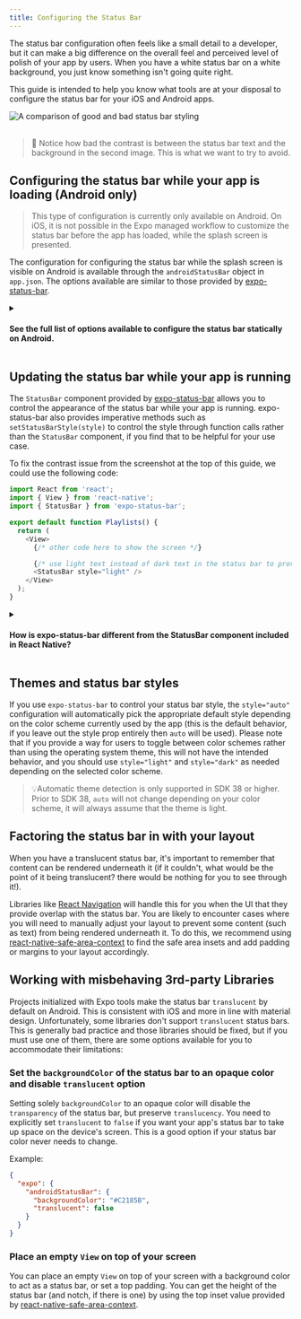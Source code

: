 ```yaml
---
title: Configuring the Status Bar
---
```


The status bar configuration often feels like a small detail to a developer, but it can make a big difference on the overall feel and perceived level of polish of your app by users. When you have a white status bar on a white background, you just know something isn't going quite right.

This guide is intended to help you know what tools are at your disposal to configure the status bar for your iOS and Android apps.

<div style={{backgroundColor: '#fafafa', flex: 1, textAlign: 'center'}}>
  <img src="/static/images/status-bar-style-comparison.png" alt="A comparison of good and bad status bar styling" />
</div>

<br />

> 👀 Notice how bad the contrast is between the status bar text and the background in the second image. This is what we want to try to avoid.

## Configuring the status bar while your app is loading (Android only)

> This type of configuration is currently only available on Android. On iOS, it is not possible in the Expo managed workflow to customize the status bar before the app has loaded, while the splash screen is presented.

The configuration for configuring the status bar while the splash screen is visible on Android is available through the `androidStatusBar` object in `app.json`. The options available are similar to those provided by [expo-status-bar](/versions/latest/sdk/status-bar).

<div style={{marginTop: -10}} />

<details><summary><h4>See the full list of options available to configure the status bar statically on Android.</h4></summary>
<p>

### `androidStatusBar.barStyle`

This option can be used to specify whether the status bar content (icons and text in the status bar) is light, or dark. Usually a status bar with a light background has dark content, and a status bar with a dark background has light content.

The valid values are:

- `light-content` - The status bar content is light colored (usually white). This is equivalent to `expo-status-bar` `style="light"`.
- `dark-content` - The status bar content is dark colored (usually dark grey). This is equivalent to `expo-status-bar` `style="dark"`. This is only available on Android 6.0 onwards. It will fallback to `light-content` in older versions. This is the default value.

> Note: If you choose `light-content` and have either a very light image set as the `SplashScreen` or `backgroundColor` set to a light color, the status bar icons may blend in and not be visible.
> Same goes for `dark-content` when you have a very dark image set as the `SplashScreen` or `backgroundColor` set to a dark color.

### `androidStatusBar.backgroundColor`

This option can be used to set a background color for the status bar.
The valid value is a 6-character long hexadecimal solid color string with the format `#RRGGBB` (e.g. `#C2185B`) or 8-character long hexadecimal color string with transparency with the format `#RRGGBBAA` (e.g. `#23C1B255`).
Defaults to `#00000000` (fully transparent color) for `dark-content` bar style and `#00000088` (semi-transparent black) for `light-content` bar style.

### `androidStatusBar.translucent`

Value type - `boolean`.
Specifies whether the status bar should be translucent.
When this is set to `true`, the status bar is visible on the screen, but it takes no space and your application can draw beneath it (similar to a `View` element with styles `{ position: "absolute", top: 0 }` that is rendered above the app content at the top of the screen).
When this is set to `false`, the status bar behaves as a block element and limits space available on your device's screen.
Defaults to `true`.

> Note: A translucent status bar makes sense when the `backgroundColor` is using a transparent color (`#RRGGBBAA`).
> When you use a translucent status bar and a solid `backgroundColor` (`#RRGGBB`) then the upper part of your app will be partially covered by the non-transparent status bar and thus some of your app's content might not be visible to the user.

### `androidStatusBar.hidden`

Value type - `boolean`.
Tells the system whether the status bar should be visible or not.
When the status bar is not visible it can be presented via the `swipe down` gesture.
When set to `true`, the status bar will not respect `backgroundColor` or `barStyle` settings.
Defaults to `false`.

</p>
</details>

## Updating the status bar while your app is running

The `StatusBar` component provided by [expo-status-bar](/versions/latest/sdk/status-bar/) allows you to control the appearance of the status bar while your app is running. expo-status-bar also provides imperative methods such as `setStatusBarStyle(style)` to control the style through function calls rather than the `StatusBar` component, if you find that to be helpful for your use case.

To fix the contrast issue from the screenshot at the top of this guide, we could use the following code:

```js
import React from 'react';
import { View } from 'react-native';
import { StatusBar } from 'expo-status-bar';

export default function Playlists() {
  return (
    <View>
      {/* other code here to show the screen */}

      {/* use light text instead of dark text in the status bar to provide more contrast with a dark background */}
      <StatusBar style="light" />
    </View>
  );
}
```

<details><summary><h4>How is expo-status-bar different from the StatusBar component included in React Native?</h4></summary>
<p>

`expo-status-bar` builds on top of the `StatusBar` component that React Native provides in order to give you better defaults when you're building an app with Expo tools. For example, the `translucent` property of `expo-status-bar` defaults to `true` or, if you have changed that property in `androidStatusBar`, it will use that value instead. The default in React Native for `translucent` is always `false`, which can be confusing when in projects created using Expo tools, because the default is `true` for consistency with iOS.

</p>
</details>

## Themes and status bar styles

If you use `expo-status-bar` to control your status bar style, the `style="auto"` configuration will automatically pick the appropriate default style depending on the color scheme currently used by the app (this is the default behavior, if you leave out the style prop entirely then `auto` will be used). Please note that if you provide a way for users to toggle between color schemes rather than using the operating system theme, this will not have the intended behavior, and you should use `style="light"` and `style="dark"` as needed depending on the selected color scheme.

> 💡Automatic theme detection is only supported in SDK 38 or higher. Prior to SDK 38, `auto` will not change depending on your color scheme, it will always assume that the theme is light.

## Factoring the status bar in with your layout

When you have a translucent status bar, it's important to remember that content can be rendered underneath it (if it couldn't, what would be the point of it being translucent? there would be nothing for you to see through it!).

Libraries like [React Navigation](../../guides/routing-and-navigation/) will handle this for you when the UI that they provide overlap with the status bar. You are likely to encounter cases where you will need to manually adjust your layout to prevent some content (such as text) from being rendered underneath it. To do this, we recommend using [react-native-safe-area-context](/versions/latest/sdk/safe-area-context/) to find the safe area insets and add padding or margins to your layout accordingly.

## Working with misbehaving 3rd-party Libraries

Projects initialized with Expo tools make the status bar `translucent` by default on Android. This is consistent with iOS and more in line with material design. Unfortunately, some libraries don't support `translucent` status bars. This is generally bad practice and those libraries should be fixed, but if you must use one of them, there are some options available for you to accommodate their limitations:

### Set the `backgroundColor` of the status bar to an opaque color and disable `translucent` option

Setting solely `backgroundColor` to an opaque color will disable the `transparency` of the status bar, but preserve `translucency`.
You need to explicitly set `translucent` to `false` if you want your app's status bar to take up space on the device's screen.
This is a good option if your status bar color never needs to change.

Example:

```json
{
  "expo": {
    "androidStatusBar": {
      "backgroundColor": "#C2185B",
      "translucent": false
    }
  }
}
```

### Place an empty `View` on top of your screen

You can place an empty `View` on top of your screen with a background color to act as a status bar, or set a top padding. You can get the height of the status bar (and notch, if there is one) by using the top inset value provided by [react-native-safe-area-context](/versions/latest/sdk/safe-area-context/).
